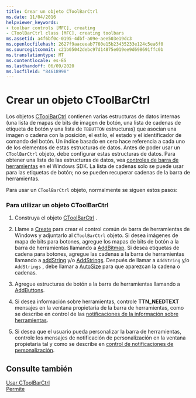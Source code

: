 ```yaml
---
title: Crear un objeto CToolBarCtrl
ms.date: 11/04/2016
helpviewer_keywords:
- toolbar controls [MFC], creating
- CToolBarCtrl class [MFC], creating toolbars
ms.assetid: a4f6bf0c-0195-4dbf-a09e-aee503e19dc3
ms.openlocfilehash: 2627f9aaceeab7760e15b23435233e124c5ea6f0
ms.sourcegitcommit: c21b05042debc97d14875e019ee9d698691ffc0b
ms.translationtype: MT
ms.contentlocale: es-ES
ms.lasthandoff: 06/09/2020
ms.locfileid: "84618998"
---
```

# <a name="creating-a-ctoolbarctrl-object"></a>Crear un objeto CToolBarCtrl

Los objetos [CToolBarCtrl](reference/ctoolbarctrl-class.md) contienen varias estructuras de datos internas (una lista de mapas de bits de imagen de botón, una lista de cadenas de etiqueta de botón y una lista de `TBBUTTON` estructuras) que asocian una imagen o cadena con la posición, el estilo, el estado y el identificador de comando del botón. Un índice basado en cero hace referencia a cada uno de los elementos de estas estructuras de datos. Antes de poder usar un `CToolBarCtrl` objeto, debe configurar estas estructuras de datos. Para obtener una lista de las estructuras de datos, vea [controles de barra de herramientas](controls-mfc.md) en el Windows SDK. La lista de cadenas solo se puede usar para las etiquetas de botón; no se pueden recuperar cadenas de la barra de herramientas.

Para usar un `CToolBarCtrl` objeto, normalmente se siguen estos pasos:

### <a name="to-use-a-ctoolbarctrl-object"></a>Para utilizar un objeto CToolBarCtrl

1. Construya el objeto [CToolBarCtrl](reference/ctoolbarctrl-class.md) .

1. Llame a [Create](reference/ctoolbarctrl-class.md#create) para crear el control común de barra de herramientas de Windows y adjuntarlo al `CToolBarCtrl` objeto. Si desea imágenes de mapa de bits para botones, agregue los mapas de bits de botón a la barra de herramientas llamando a [AddBitmap](reference/ctoolbarctrl-class.md#addbitmap). Si desea etiquetas de cadena para botones, agregue las cadenas a la barra de herramientas llamando a [addString](reference/ctoolbarctrl-class.md#addstring) y/o [AddStrings](reference/ctoolbarctrl-class.md#addstrings). Después de llamar a `AddString` y/o `AddStrings` , debe llamar a [AutoSize](reference/ctoolbarctrl-class.md#autosize) para que aparezcan la cadena o cadenas.

1. Agregue estructuras de botón a la barra de herramientas llamando a [AddButtons](reference/ctoolbarctrl-class.md#addbuttons).

1. Si desea información sobre herramientas, controle **TTN_NEEDTEXT** mensajes en la ventana propietaria de la barra de herramientas, como se describe en control de las [notificaciones de la información sobre herramientas](handling-tool-tip-notifications.md).

1. Si desea que el usuario pueda personalizar la barra de herramientas, controle los mensajes de notificación de personalización en la ventana propietaria tal y como se describe en [control de notificaciones de personalización](handling-customization-notifications.md).

## <a name="see-also"></a>Consulte también

[Usar CToolBarCtrl](using-ctoolbarctrl.md)<br/>
[Permite](controls-mfc.md)
